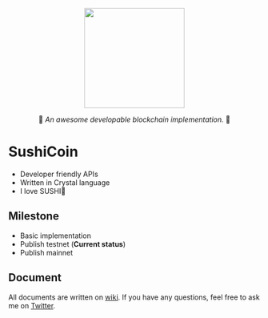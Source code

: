 <p align="center">
  <img src="https://raw.githubusercontent.com/tbrand/SushiCoin/master/imgs/sushicoin.png" width="200" height="200" />
</p1>

<p align="center">🍣 <i>An awesome developable blockchain implementation.</i> 🍣</p>

# SushiCoin
- Developer friendly APIs
- Written in Crystal language
- I love SUSHI🍣

## Milestone
- Basic implementation
- Publish testnet (**Current status**)
- Publish mainnet

## Document
All documents are written on [wiki](https://github.com/tbrand/SushiCoin/wiki). If you have any questions, feel free to ask me on [Twitter](https://twitter.com/taichiro_dev).
